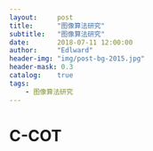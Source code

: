```yaml
---
layout:     post
title:      "图像算法研究"
subtitle:   "图像算法研究"
date:       2018-07-11 12:00:00
author:     "Edlward"
header-img: "img/post-bg-2015.jpg"
header-mask: 0.3
catalog:    true
tags:
    - 图像算法研究
---
```



# C-COT

